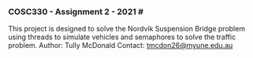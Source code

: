 ### COSC330 - Assignment 2 - 2021 # ##   
This project is designed to solve the Nordvik Suspension Bridge problem using threads to simulate vehicles and semaphores to solve the traffic problem.
Author: Tully McDonald
Contact: tmcdon26@myune.edu.au
